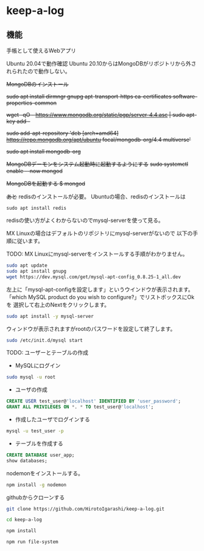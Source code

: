 # keep-a-log

## 機能

手帳として使えるWebアプリ

Ubuntu 20.04で動作確認
Ubuntu 20.10からはMongoDBがリポジトリから外されられたので動作しない。

~~MongoDBのインストール~~

~~sudo apt install dirmngr gnupg apt-transport-https ca-certificates software-properties-common~~

~~wget -qO - https://www.mongodb.org/static/pgp/server-4.4.asc | sudo apt-key add -~~

~~sudo add-apt-repository 'deb [arch=amd64] https://repo.mongodb.org/apt/ubuntu focal/mongodb-org/4.4 multiverse'~~

~~sudo apt install mongodb-org~~

~~MongoDBデーモンをシステム起動時に起動するようにする~~
~~sudo systemctl enable --now mongod~~

~~MongoDBを起動する
$ mongod~~

~~あと~~
redisのインストールが必要。
Ubuntuの場合、redisのインストールは

``` sudo apt install redis ```

redisの使い方がよくわからないのでmysql-serverを使って見る。

MX Linuxの場合はデフォルトのリポジトリにmysql-serverがないので
以下の手順に従います。

TODO: MX Linuxにmysql-serverをインストールする手順がわかりません。

~~~bash
sudo apt update
sudo apt install gnupg
wget https://dev.mysql.com/get/mysql-apt-config_0.8.25-1_all.dev
~~~

左上に「mysql-apt-configを設定します」というウインドウが表示されます。
「which MySQL product do you wish to configure?」でリストボックスにOkを
選択して右上のNextをクリックします。

~~~bash
sudo apt install -y mysql-server
~~~

ウィンドウが表示されますがrootのパスワードを設定して終了します。

~~~bash
sudo /etc/init.d/mysql start
~~~

TODO: ユーザーとテーブルの作成

- MySQLにログイン

~~~bash
sudo mysql -u root
~~~

- ユーザの作成

~~~sql
CREATE USER test_user@'localhost' IDENTIFIED BY 'user_password';
GRANT ALL PRIVILEGES ON *. * TO test_user@'localhost';
~~~

- 作成したユーザでログインする

~~~bash
mysql -u test_user -p
~~~

- テーブルを作成する

~~~sql
CREATE DATABASE user_app;
show databases;
~~~

nodemonをインストールする。

~~~bash
npm install -g nodemon
~~~

githubからクローンする

```bash
git clone https://github.com/HirotoIgarashi/keep-a-log.git
```

```bash
cd keep-a-log
```

```bash
npm install
```

```bash
npm run file-system
```
